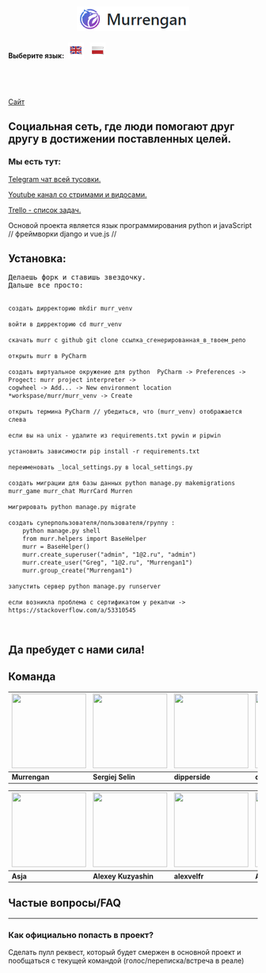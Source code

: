 <h2 align="center">
	<img src="readme/examples/murr-logo.png" title="Murrengan" />
</h2>

**Выберите язык:**&nbsp; [<img src="readme/examples/en.png" title="Английский" />](readme/en) &nbsp; [<img src="readme/examples/pl.png" title="Польский" />](readme/pl)

<pre>



</pre>


[Сайт](http://murrengan.ru/murrs/)


<h2>
Социальная сеть, где люди помогают друг другу в достижении поставленных целей.
</h2>

<h3>
Мы есть тут:
</h3>


[Telegram чат всей тусовки.](https://t.me/MurrenganChat) 


[Youtube канал со стримами и видосами.](https://www.youtube.com/murrengan)


[Trello - список задач.](https://trello.com/b/yfjytAFU/murrengan) 


Основой проекта является язык программирования python и javaScript // фреймворки django и vue.js //


<h2>Установка:</h2>
<pre>
Делаешь форк и ставишь звездочку.
Дальше все просто:
    
    создать дирректорию mkdir murr_venv
    
    войти в дирректорию cd murr_venv
    
    скачать murr с github git clone ссылка_сгенерированная_в_твоем_репо
    
    открыть murr в PyCharm
    
    создать виртуальное окружение для python  PyCharm -> Preferences -> Progect: murr project interpreter -> 
    cogwheel -> Add... -> New environment location *workspase/murr/murr_venv -> Create
    
    открыть термина PyCharm // убедиться, что (murr_venv) отображается слева
    
    если вы на unix - удалите из requirements.txt pywin и pipwin
    
    установить зависимости pip install -r requirements.txt
    
    переименовать _local_settings.py в local_settings.py
    
    создать миграции для базы данных python manage.py makemigrations murr_game murr_chat MurrCard Murren
    
    мигрировать python manage.py migrate
    
    создать суперпользователя/пользователя/группу :  
        python manage.py shell 
        from murr.helpers import BaseHelper
        murr = BaseHelper()
        murr.create_superuser("admin", "1@2.ru", "admin")
        murr.create_user("Greg", "1@2.ru", "Murrengan1")
        murr.group_create("Murrengan1")
        
    запустить сервер python manage.py runserver
    
    если возникла проблема с сертификатом у рекапчи -> https://stackoverflow.com/a/53310545
   
</pre>


<h2>
Да пребудет с нами сила!
</h2>

## Команда

[<img src="https://avatars3.githubusercontent.com/u/40840064?s=460&v=4" width="150" height="150" />](https://github.com/Murrengan)  | [<img src="https://avatars2.githubusercontent.com/u/29122136?s=460&v=4" width="150" height="150" />](https://github.com/selincodes) | [<img src="https://avatars3.githubusercontent.com/u/23295612?s=400&v=4" width="150" height="150" />](https://github.com/dipperside) | [<img src="https://avatars0.githubusercontent.com/u/33005044?s=400&v=4" width="150" height="150" />](https://github.com/das-dev) | [<img src="https://avatars1.githubusercontent.com/u/36997266?s=400&v=4" width="150" height="150" />](https://github.com/jKEeY)
---|---|---|---|---
**Murrengan** | **Sergiej Selin** | **dipperside** | **das-dev** | **jKEeY**



[<img src="https://avatars0.githubusercontent.com/u/19286422?s=400&v=4" width="150" height="150" />](https://github.com/asechnaya)  | [<img src="https://avatars0.githubusercontent.com/u/33540273?s=400&v=4" width="150" height="150" />](https://github.com/Kuzyashin)  | [<img src="https://avatars2.githubusercontent.com/u/36294725?s=400&v=4" width="150" height="150" />](https://github.com/alexvelfr)  | [<img src="https://avatars3.githubusercontent.com/u/40520443?s=400&v=4" width="150" height="150" />](https://github.com/ast3310)  |
|---|---|---|---|
**Asja** | **Alexey Kuzyashin** | **alexvelfr** | **Astemir Unarokov**

<h2>
Частые вопросы/FAQ
</h2>
<hr>
<h3>
Как официально попасть в проект?
</h3>
Сделать пулл реквест, который будет смержен в основной проект и пообщаться с текущей командой (голос/переписка/встреча в реале)
